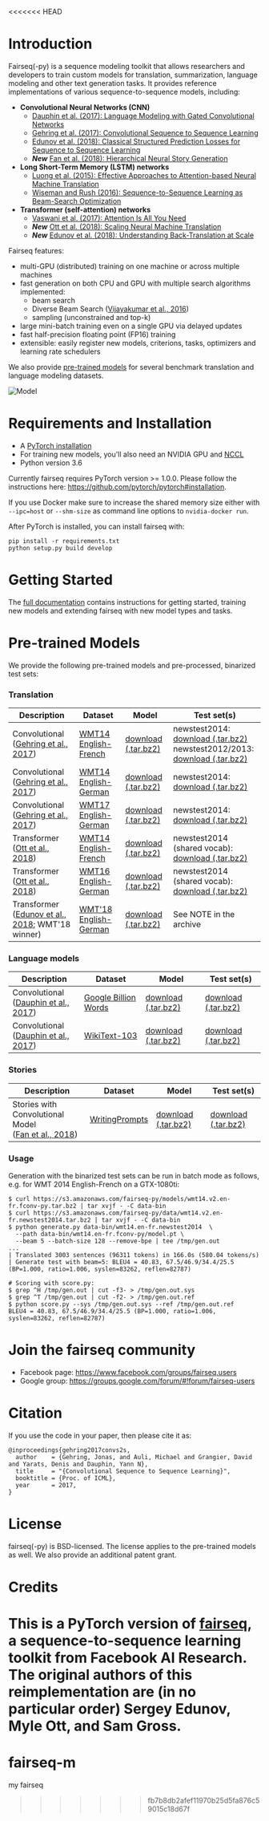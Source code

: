<<<<<<< HEAD
# Introduction

Fairseq(-py) is a sequence modeling toolkit that allows researchers and
developers to train custom models for translation, summarization, language
modeling and other text generation tasks. It provides reference implementations
of various sequence-to-sequence models, including:
- **Convolutional Neural Networks (CNN)**
  - [Dauphin et al. (2017): Language Modeling with Gated Convolutional Networks](https://arxiv.org/abs/1612.08083)
  - [Gehring et al. (2017): Convolutional Sequence to Sequence Learning](https://arxiv.org/abs/1705.03122)
  - [Edunov et al. (2018): Classical Structured Prediction Losses for Sequence to Sequence Learning](https://arxiv.org/abs/1711.04956)
  - **_New_** [Fan et al. (2018): Hierarchical Neural Story Generation](https://arxiv.org/abs/1805.04833)
- **Long Short-Term Memory (LSTM) networks**
  - [Luong et al. (2015): Effective Approaches to Attention-based Neural Machine Translation](https://arxiv.org/abs/1508.04025)
  - [Wiseman and Rush (2016): Sequence-to-Sequence Learning as Beam-Search Optimization](https://arxiv.org/abs/1606.02960)
- **Transformer (self-attention) networks**
  - [Vaswani et al. (2017): Attention Is All You Need](https://arxiv.org/abs/1706.03762)
  - **_New_** [Ott et al. (2018): Scaling Neural Machine Translation](https://arxiv.org/abs/1806.00187)
  - **_New_** [Edunov et al. (2018): Understanding Back-Translation at Scale](https://arxiv.org/abs/1808.09381)

Fairseq features:
- multi-GPU (distributed) training on one machine or across multiple machines
- fast generation on both CPU and GPU with multiple search algorithms implemented:
  - beam search
  - Diverse Beam Search ([Vijayakumar et al., 2016](https://arxiv.org/abs/1610.02424))
  - sampling (unconstrained and top-k)
- large mini-batch training even on a single GPU via delayed updates
- fast half-precision floating point (FP16) training
- extensible: easily register new models, criterions, tasks, optimizers and learning rate schedulers

We also provide [pre-trained models](#pre-trained-models) for several benchmark
translation and language modeling datasets.

![Model](fairseq.gif)

# Requirements and Installation
* A [PyTorch installation](http://pytorch.org/)
* For training new models, you'll also need an NVIDIA GPU and [NCCL](https://github.com/NVIDIA/nccl)
* Python version 3.6

Currently fairseq requires PyTorch version >= 1.0.0.
Please follow the instructions here: https://github.com/pytorch/pytorch#installation.

If you use Docker make sure to increase the shared memory size either with
`--ipc=host` or `--shm-size` as command line options to `nvidia-docker run`.

After PyTorch is installed, you can install fairseq with:
```
pip install -r requirements.txt
python setup.py build develop
```

# Getting Started

The [full documentation](https://fairseq.readthedocs.io/) contains instructions
for getting started, training new models and extending fairseq with new model
types and tasks.

# Pre-trained Models

We provide the following pre-trained models and pre-processed, binarized test sets:

### Translation

Description | Dataset | Model | Test set(s)
---|---|---|---
Convolutional <br> ([Gehring et al., 2017](https://arxiv.org/abs/1705.03122)) | [WMT14 English-French](http://statmt.org/wmt14/translation-task.html#Download) | [download (.tar.bz2)](https://s3.amazonaws.com/fairseq-py/models/wmt14.v2.en-fr.fconv-py.tar.bz2) | newstest2014: <br> [download (.tar.bz2)](https://s3.amazonaws.com/fairseq-py/data/wmt14.v2.en-fr.newstest2014.tar.bz2) <br> newstest2012/2013: <br> [download (.tar.bz2)](https://s3.amazonaws.com/fairseq-py/data/wmt14.v2.en-fr.ntst1213.tar.bz2)
Convolutional <br> ([Gehring et al., 2017](https://arxiv.org/abs/1705.03122)) | [WMT14 English-German](http://statmt.org/wmt14/translation-task.html#Download) | [download (.tar.bz2)](https://s3.amazonaws.com/fairseq-py/models/wmt14.en-de.fconv-py.tar.bz2) | newstest2014: <br> [download (.tar.bz2)](https://s3.amazonaws.com/fairseq-py/data/wmt14.en-de.newstest2014.tar.bz2)
Convolutional <br> ([Gehring et al., 2017](https://arxiv.org/abs/1705.03122)) | [WMT17 English-German](http://statmt.org/wmt17/translation-task.html#Download) | [download (.tar.bz2)](https://s3.amazonaws.com/fairseq-py/models/wmt17.v2.en-de.fconv-py.tar.bz2) | newstest2014: <br> [download (.tar.bz2)](https://s3.amazonaws.com/fairseq-py/data/wmt17.v2.en-de.newstest2014.tar.bz2)
Transformer <br> ([Ott et al., 2018](https://arxiv.org/abs/1806.00187)) | [WMT14 English-French](http://statmt.org/wmt14/translation-task.html#Download) | [download (.tar.bz2)](https://s3.amazonaws.com/fairseq-py/models/wmt14.en-fr.joined-dict.transformer.tar.bz2) | newstest2014 (shared vocab): <br> [download (.tar.bz2)](https://s3.amazonaws.com/fairseq-py/data/wmt14.en-fr.joined-dict.newstest2014.tar.bz2)
Transformer <br> ([Ott et al., 2018](https://arxiv.org/abs/1806.00187)) | [WMT16 English-German](https://drive.google.com/uc?export=download&id=0B_bZck-ksdkpM25jRUN2X2UxMm8) | [download (.tar.bz2)](https://s3.amazonaws.com/fairseq-py/models/wmt16.en-de.joined-dict.transformer.tar.bz2) | newstest2014 (shared vocab): <br> [download (.tar.bz2)](https://s3.amazonaws.com/fairseq-py/data/wmt16.en-de.joined-dict.newstest2014.tar.bz2)
Transformer <br> ([Edunov et al., 2018](https://arxiv.org/abs/1808.09381); WMT'18 winner) | [WMT'18 English-German](http://www.statmt.org/wmt18/translation-task.html) | [download (.tar.bz2)](https://s3.amazonaws.com/fairseq-py/models/wmt18.en-de.ensemble.tar.bz2) | See NOTE in the archive

### Language models

Description | Dataset | Model | Test set(s)
---|---|---|---
Convolutional <br> ([Dauphin et al., 2017](https://arxiv.org/abs/1612.08083)) | [Google Billion Words](https://github.com/ciprian-chelba/1-billion-word-language-modeling-benchmark) | [download (.tar.bz2)](https://s3.amazonaws.com/fairseq-py/models/gbw_fconv_lm.tar.bz2) | [download (.tar.bz2)](https://s3.amazonaws.com/fairseq-py/data/gbw_test_lm.tar.bz2)
Convolutional <br> ([Dauphin et al., 2017](https://arxiv.org/abs/1612.08083)) | [WikiText-103](https://einstein.ai/research/the-wikitext-long-term-dependency-language-modeling-dataset) | [download (.tar.bz2)](https://s3.amazonaws.com/fairseq-py/models/wiki103_fconv_lm.tar.bz2) | [download (.tar.bz2)](https://s3.amazonaws.com/fairseq-py/data/wiki103_test_lm.tar.bz2)

### Stories

Description | Dataset | Model | Test set(s)
---|---|---|---
Stories with Convolutional Model <br> ([Fan et al., 2018](https://arxiv.org/abs/1805.04833)) | [WritingPrompts](https://arxiv.org/abs/1805.04833) | [download (.tar.bz2)](https://s3.amazonaws.com/fairseq-py/models/stories_checkpoint.tar.bz2) | [download (.tar.bz2)](https://s3.amazonaws.com/fairseq-py/data/stories_test.tar.bz2)


### Usage

Generation with the binarized test sets can be run in batch mode as follows, e.g. for WMT 2014 English-French on a GTX-1080ti:
```
$ curl https://s3.amazonaws.com/fairseq-py/models/wmt14.v2.en-fr.fconv-py.tar.bz2 | tar xvjf - -C data-bin
$ curl https://s3.amazonaws.com/fairseq-py/data/wmt14.v2.en-fr.newstest2014.tar.bz2 | tar xvjf - -C data-bin
$ python generate.py data-bin/wmt14.en-fr.newstest2014  \
  --path data-bin/wmt14.en-fr.fconv-py/model.pt \
  --beam 5 --batch-size 128 --remove-bpe | tee /tmp/gen.out
...
| Translated 3003 sentences (96311 tokens) in 166.0s (580.04 tokens/s)
| Generate test with beam=5: BLEU4 = 40.83, 67.5/46.9/34.4/25.5 (BP=1.000, ratio=1.006, syslen=83262, reflen=82787)

# Scoring with score.py:
$ grep ^H /tmp/gen.out | cut -f3- > /tmp/gen.out.sys
$ grep ^T /tmp/gen.out | cut -f2- > /tmp/gen.out.ref
$ python score.py --sys /tmp/gen.out.sys --ref /tmp/gen.out.ref
BLEU4 = 40.83, 67.5/46.9/34.4/25.5 (BP=1.000, ratio=1.006, syslen=83262, reflen=82787)
```

# Join the fairseq community

* Facebook page: https://www.facebook.com/groups/fairseq.users
* Google group: https://groups.google.com/forum/#!forum/fairseq-users

# Citation

If you use the code in your paper, then please cite it as:

```
@inproceedings{gehring2017convs2s,
  author    = {Gehring, Jonas, and Auli, Michael and Grangier, David and Yarats, Denis and Dauphin, Yann N},
  title     = "{Convolutional Sequence to Sequence Learning}",
  booktitle = {Proc. of ICML},
  year      = 2017,
}
```

# License
fairseq(-py) is BSD-licensed.
The license applies to the pre-trained models as well.
We also provide an additional patent grant.

# Credits
This is a PyTorch version of
[fairseq](https://github.com/facebookresearch/fairseq), a sequence-to-sequence
learning toolkit from Facebook AI Research. The original authors of this
reimplementation are (in no particular order) Sergey Edunov, Myle Ott, and Sam
Gross.
=======
# fairseq-m
my fairseq
>>>>>>> fb7b8db2afef11970b25d5fa876c59015c18d67f
